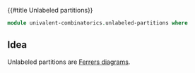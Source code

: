 {{#title  Unlabeled partitions}}

```agda
module univalent-combinatorics.unlabeled-partitions where
```

## Idea

Unlabeled partitions are [Ferrers diagrams](univalent-combinatorics.ferrers-diagrams.html).

